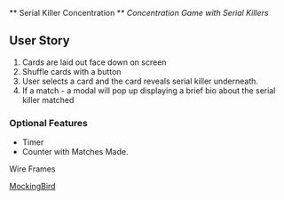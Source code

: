 ** Serial Killer Concentration **
*Concentration Game with Serial Killers*


## User Story 

1. Cards are laid out face down on screen
2. Shuffle cards with a button
3. User selects a card and the card reveals serial killer underneath.
4. If a match - a modal will pop up displaying a brief bio about the serial killer matched

### Optional Features
* Timer
* Counter with Matches Made.


Wire Frames

[MockingBird](https://gomockingbird.com/projects/tiatd4l/4gXVnC)
